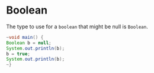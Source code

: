 # Boolean


The type to use for a `boolean` that might be null is `Boolean`.

```java
~void main() {
Boolean b = null;
System.out.println(b);
b = true;
System.out.println(b);
~}